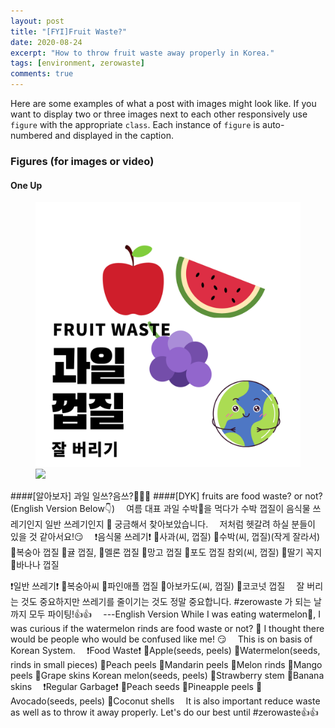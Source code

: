```yaml
---
layout: post
title: "[FYI]Fruit Waste?"
date: 2020-08-24
excerpt: "How to throw fruit waste away properly in Korea."
tags: [environment, zerowaste]
comments: true
---
```


Here are some examples of what a post with images might look like. If you want to display two or three images next to each other responsively use `figure` with the appropriate `class`. Each instance of `figure` is auto-numbered and displayed in the caption.

### Figures (for images or video)

#### One Up

<figure>
	<a href="/assets/img/fruit-waste-cover.png"><img src="/assets/img/fruit-waste-cover.png"></a>
  <a href="/assets/img/fruit-waste-content.png"><img src="/assets/img/fruit-waste-content.png"></a>

</figure>

####[알아보자] 과일 일쓰?음쓰?🍑🍉🍈
####[DYK] fruits are food waste? or not? (English Version Below👇)
⠀
여름 대표 과일 수박🍉을 먹다가
수박 껍질이 음식물 쓰레기인지 일반 쓰레기인지 🤔
궁금해서 찾아보았습니다.
⠀
저처럼 헷갈려 하실 분들이 있을 것 같아서요!😏
⠀
❗음식물 쓰레기❗
🍎사과(씨, 껍질)
🍉수박(씨, 껍질)(작게 잘라서)
🍑복숭아 껍질
🍊귤 껍질,
🍈멜론 껍질
🥭망고 껍질
🍇포도 껍질
참외(씨, 껍질)
🍓딸기 꼭지
🍌바나나 껍질

❗일반 쓰레기❗
🍑복숭아씨
🍍파인애플 껍질
🥑아보카도(씨, 껍질)
🥥코코넛 껍질
⠀
잘 버리는 것도 중요하지만
쓰레기를 줄이기는 것도 정말 중요합니다.
#zerowaste 가 되는 날까지 모두 파이팅!👍👍
⠀
---English Version
While I was eating watermelon🍉, I was curious if the watermelon rinds are food waste or not? 🤔
I thought there would be people who would be confused like me! 😏
⠀
This is on basis of Korean System.
⠀
❗Food Waste❗
🍎Apple(seeds, peels)
🍉Watermelon(seeds, rinds in small pieces)
🍑Peach peels
🍊Mandarin peels
🍈Melon rinds
🥭Mango peels
🍇Grape skins
Korean melon(seeds, peels)
🍓Strawberry stem
🍌Banana skins
⠀
❗Regular Garbage❗
🍑Peach seeds
🍍Pineapple peels
🥑Avocado(seeds, peels)
🥥Coconut shells
⠀
It is also important reduce waste as well as to throw it away properly.
Let's do our best until #zerowaste👍👍
⠀
